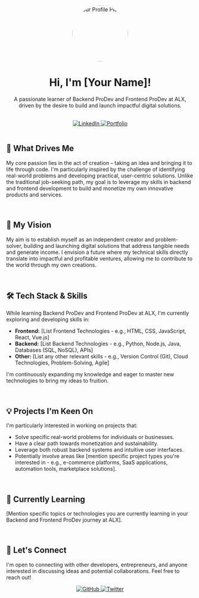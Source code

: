 <div align="center">
  <img src="[Your Profile Picture URL]" alt="Your Profile Picture" width="150" style="border-radius: 50%;">
  <h1>Hi, I'm [Your Name]!</h1>
  <p>A passionate learner of Backend ProDev and Frontend ProDev at ALX, driven by the desire to build and launch impactful digital solutions.</p>
</div>

<br>

<div align="center">
  <a href="[Link to your LinkedIn Profile]">
    <img src="https://img.shields.io/badge/LinkedIn-%230077B5.svg?style=for-the-badge&logo=linkedin&logoColor=white" alt="LinkedIn">
  </a>
  <a href="[Link to your Portfolio Website (if you have one)]">
    <img src="https://img.shields.io/badge/Portfolio-%23000000.svg?style=for-the-badge&logo=firefox-browser&logoColor=&colorA=%236c5ce7&colorB=%23a29bfe" alt="Portfolio">
  </a>
  </div>

<br>

<h2>🚀 What Drives Me</h2>
<p>
  My core passion lies in the act of creation – taking an idea and bringing it to life through code. I'm particularly inspired by the challenge of identifying real-world problems and developing practical, user-centric solutions. Unlike the traditional job-seeking path, my goal is to leverage my skills in backend and frontend development to build and monetize my own innovative products and services.
</p>

<br>

<h2>🎯 My Vision</h2>
<p>
  My aim is to establish myself as an independent creator and problem-solver, building and launching digital solutions that address tangible needs and generate income. I envision a future where my technical skills directly translate into impactful and profitable ventures, allowing me to contribute to the world through my own creations.
</p>

<br>

<h2>🛠️ Tech Stack & Skills</h2>
<p>
  While learning Backend ProDev and Frontend ProDev at ALX, I'm currently exploring and developing skills in:
</p>
<ul>
  <li><strong>Frontend:</strong> [List Frontend Technologies - e.g., HTML, CSS, JavaScript, React, Vue.js]</li>
  <li><strong>Backend:</strong> [List Backend Technologies - e.g., Python, Node.js, Java, Databases (SQL, NoSQL), APIs]</li>
  <li><strong>Other:</strong> [List any other relevant skills - e.g., Version Control (Git), Cloud Technologies, Problem-Solving, Agile]</li>
</ul>
<p>
  I'm continuously expanding my knowledge and eager to master new technologies to bring my ideas to fruition.
</p>

<br>

<h2>💡 Projects I'm Keen On</h2>
<p>
  I'm particularly interested in working on projects that:
</p>
<ul>
  <li>Solve specific real-world problems for individuals or businesses.</li>
  <li>Have a clear path towards monetization and sustainability.</li>
  <li>Leverage both robust backend systems and intuitive user interfaces.</li>
  <li>Potentially involve areas like [mention specific project types you're interested in - e.g., e-commerce platforms, SaaS applications, automation tools, marketplace solutions].</li>
</ul>

<br>

<h2>🌱 Currently Learning</h2>
<p>
  [Mention specific topics or technologies you are currently learning in your Backend and Frontend ProDev journey at ALX].
</p>

<br>

<h2>🤝 Let's Connect</h2>
<p>
  I'm open to connecting with other developers, entrepreneurs, and anyone interested in discussing ideas and potential collaborations. Feel free to reach out!
</p>
<div align="center">
  <a href="[Link to your GitHub Profile]">
    <img src="https://img.shields.io/badge/GitHub-%2318171F.svg?style=for-the-badge&logo=github&logoColor=white" alt="GitHub">
  </a>
  <a href="[Link to your Twitter Profile (if you have one)]">
    <img src="https://img.shields.io/badge/Twitter-%231DA1F2.svg?style=for-the-badge&logo=twitter&logoColor=white" alt="Twitter">
  </a>
  </div>
